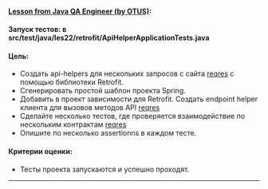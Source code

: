 #### [Lesson from Java QA Engineer (by OTUS)][link]:
#### Запуск тестов: в src/test/java/les22/retrofit/ApiHelperApplicationTests.java

#### Цель:

- Создать api-helpers для нескольких запросов с сайта [reqres][reqres] с помощью библиотеки Retrofit.
- Сгенерировать простой шаблон проекта Spring.
- Добавить в проект зависимости для Retrofit. Создать endpoint helper клиента для вызовов методов API [reqres][reqres]
- Сделайте несколько тестов, где проверяется взаимодействие по нескольким контрактам [reqres][reqres]
- Опишите по несколько assertionns в каждом тесте.

#### Критерии оценки:
- Тесты проекта запускаются и успешно проходят.

---

[//]: # (These are reference links used in the body of this note and get stripped out when the markdown processor does its job. There is no need to format nicely because it shouldn't be seen. Thanks SO - http://stackoverflow.com/questions/4823468/store-comments-in-markdown-syntax)

[link]: <https://otus.ru/learning/102096/>
[reqres]: <https://www.reqres.in>